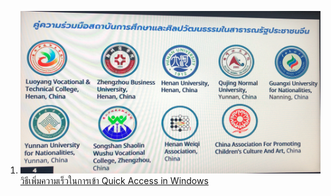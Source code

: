 1. ![alt text](https://github.com/suwat9/Notes/blob/main/images/chinaUniversity.png) 
   [วิธีเพิ่มความเร็วในการเข้า Quick Access in Windows](https://answers.microsoft.com/en-us/windows/forum/all/file-explorer-quick-access-very-slow-to-open/5d8e30ee-0e9c-4b11-bf3d-0118ce259f9e?page=2)
